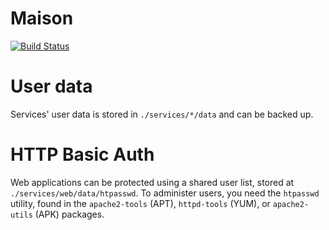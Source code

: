 # Maison

[![Build Status](https://travis-ci.org/bartfeenstra/maison.svg?branch=master)](https://travis-ci.org/bartfeenstra/maison)

# User data
Services' user data is stored in `./services/*/data` and can be backed up.

# HTTP Basic Auth
Web applications can be protected using a shared user list, stored at `./services/web/data/htpasswd`. To administer
users, you need the `htpasswd ` utility, found in the `apache2-tools` (APT), `httpd-tools` (YUM), or `apache2-utils`
(APK) packages.
